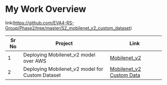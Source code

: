 # My  Work  Overview


link(https://github.com/EVA4-RS-Group/Phase2/tree/master/S2_mobilenet_v2_custom_dataset)

| Sr No | Project                                                         | Link                                |
| ----- | ------------------------------------------------------------ | ----------------------------------- |
| 1     | Deploying Mobilenet_v2 model over AWS                        | [Mobilenet_v2](https://github.com/EVA4-RS-Group/Phase2/tree/master/S1_aws_lambda_mobilenet_v2) |
| 2     | Deploying Mobilenet_v2 model for Custom Dataset              | [Mobilenet_v2 Custom Data](https://github.com/EVA4-RS-Group/Phase2/tree/master/S2_mobilenet_v2_custom_dataset) |

